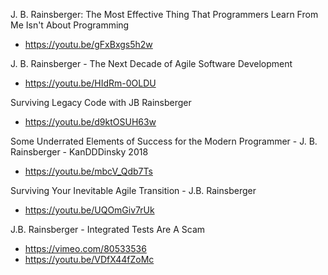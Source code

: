 J. B. Rainsberger: The Most Effective Thing That Programmers Learn From Me Isn't About Programming
* https://youtu.be/gFxBxgs5h2w

J. B. Rainsberger - The Next Decade of Agile Software Development
* https://youtu.be/HIdRm-0OLDU

Surviving Legacy Code with JB Rainsberger
* https://youtu.be/d9ktOSUH63w

Some Underrated Elements of Success for the Modern Programmer - J. B. Rainsberger - KanDDDinsky 2018
* https://youtu.be/mbcV_Qdb7Ts

Surviving Your Inevitable Agile Transition - J.B. Rainsberger
* https://youtu.be/UQOmGiv7rUk

J.B. Rainsberger - Integrated Tests Are A Scam
* https://vimeo.com/80533536
* https://youtu.be/VDfX44fZoMc
